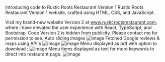 Introducing code to Rustic Roots Restaurant Version 1
Rustic Roots Restaurant Version 1 website, crafted using HTML, CSS, and JavaScript.

Visit my brand-new website Version 2 at www.rusticrootsrestaurant.com, where i have elevated the user experience with React, TypeScript, and Bootstrap.
Code Version 2 is hidden from publicity. Please contact me for permission to see.
Auto sliding images
![image](https://github.com/IvanLapickij/rusticroots/assets/116425938/a9905876-b07d-4659-bc0d-d6f7d0d5004a)
Fetched Google reviews & maps using API's
![image](https://github.com/IvanLapickij/rusticroots/assets/116425938/e669cc9a-a25f-4f97-b00e-a92f84d7cc11)
![image](https://github.com/IvanLapickij/rusticroots/assets/116425938/82629996-03c5-4da5-b616-f8ae708f328e)
Menu displayed as pdf with option to download :
![image](https://github.com/IvanLapickij/rusticroots/assets/116425938/441bc43c-737b-43ec-a1c0-7c29f529c48b)
Menu items displayed as text for more keywords to direct into restaurant page.
![image](https://github.com/IvanLapickij/rusticroots/assets/116425938/cff1659d-295a-49b0-bea1-118f5973915d)

